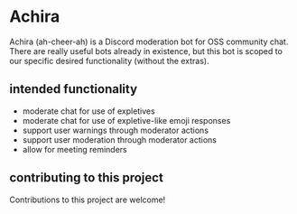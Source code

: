 # Achira
Achira (ah-cheer-ah) is a Discord moderation bot for OSS community chat. There are really useful bots already in existence, but this bot is scoped to our specific desired functionality (without the extras). 

## intended functionality

- moderate chat for use of expletives
- moderate chat for use of expletive-like emoji responses
- support user warnings through moderator actions
- support user moderation through moderator actions
- allow for meeting reminders


## contributing to this project
Contributions to this project are welcome! 
